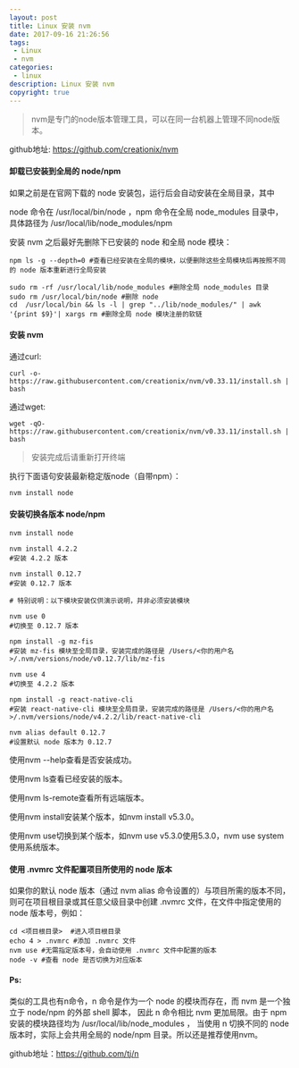```yaml
---
layout: post
title: Linux 安装 nvm
date: 2017-09-16 21:26:56
tags:
 - Linux
 - nvm
categories:
 - linux
description: Linux 安装 nvm
copyright: true
---
```


> nvm是专门的node版本管理工具，可以在同一台机器上管理不同node版本。

github地址: https://github.com/creationix/nvm

#### 卸载已安装到全局的 node/npm

如果之前是在官网下载的 node 安装包，运行后会自动安装在全局目录，其中

node 命令在 /usr/local/bin/node ，npm 命令在全局 node_modules 目录中，具体路径为 /usr/local/lib/node_modules/npm

安装 nvm 之后最好先删除下已安装的 node 和全局 node 模块：

```
npm ls -g --depth=0 #查看已经安装在全局的模块，以便删除这些全局模块后再按照不同的 node 版本重新进行全局安装

sudo rm -rf /usr/local/lib/node_modules #删除全局 node_modules 目录
sudo rm /usr/local/bin/node #删除 node
cd  /usr/local/bin && ls -l | grep "../lib/node_modules/" | awk '{print $9}'| xargs rm #删除全局 node 模块注册的软链
```

#### 安装 nvm

通过curl:

    curl -o- https://raw.githubusercontent.com/creationix/nvm/v0.33.11/install.sh | bash
    
通过wget:

    wget -qO- https://raw.githubusercontent.com/creationix/nvm/v0.33.11/install.sh | bash

> 安装完成后请重新打开终端

执行下面语句安装最新稳定版node（自带npm）：

    nvm install node

#### 安装切换各版本 node/npm

```
nvm install node

nvm install 4.2.2
#安装 4.2.2 版本

nvm install 0.12.7
#安装 0.12.7 版本

# 特别说明：以下模块安装仅供演示说明，并非必须安装模块

nvm use 0
#切换至 0.12.7 版本

npm install -g mz-fis
#安装 mz-fis 模块至全局目录，安装完成的路径是 /Users/<你的用户名>/.nvm/versions/node/v0.12.7/lib/mz-fis

nvm use 4
#切换至 4.2.2 版本

npm install -g react-native-cli
#安装 react-native-cli 模块至全局目录，安装完成的路径是 /Users/<你的用户名>/.nvm/versions/node/v4.2.2/lib/react-native-cli

nvm alias default 0.12.7
#设置默认 node 版本为 0.12.7
```

使用nvm --help查看是否安装成功。

使用nvm ls查看已经安装的版本。

使用nvm ls-remote查看所有远端版本。

使用nvm install安装某个版本，如nvm install v5.3.0。

使用nvm use切换到某个版本，如nvm use v5.3.0使用5.3.0，nvm use system使用系统版本。

#### 使用 .nvmrc 文件配置项目所使用的 node 版本
如果你的默认 node 版本（通过 nvm alias 命令设置的）与项目所需的版本不同，则可在项目根目录或其任意父级目录中创建 .nvmrc 文件，在文件中指定使用的 node 版本号，例如：

```
cd <项目根目录>  #进入项目根目录
echo 4 > .nvmrc #添加 .nvmrc 文件
nvm use #无需指定版本号，会自动使用 .nvmrc 文件中配置的版本
node -v #查看 node 是否切换为对应版本
```

#### Ps:

类似的工具也有n命令，n 命令是作为一个 node 的模块而存在，而 nvm 是一个独立于 node/npm 的外部 shell 脚本， 因此 n 命令相比 nvm 更加局限。由于 npm 安装的模块路径均为 /usr/local/lib/node_modules ， 当使用 n 切换不同的 node 版本时，实际上会共用全局的 node/npm 目录。所以还是推荐使用nvm。

github地址：https://github.com/tj/n